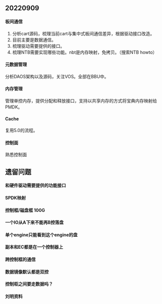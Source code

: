 ## 20220909

#### 板间通信
1. 分析cart源码，梳理当前cart与集中式板间通信差异，根据驱动接口改造。
2. 目前主要是数据通信。
3. 梳理驱动需要提供的接口。
4. 梳理NTB需要实现哪些功能。nbt是内存映射，免拷贝。（搜索NTB howto）

#### 元数据管理
分析DAOS架构以及源码，关注VOS。全部在BBU中。

#### 内存管理
管理单控内存，提供分配和释放接口，支持以共享内存的方式将宝典内存映射给PMDK。

#### Cache
复用5.0的流程。

#### 控制面
熟悉控制面

## 遗留问题
#### 和硬件驱动需要提供的功能接口
#### SPDK映射
#### 控制框/磁盘框 100G
#### 一个IO从A下来不能再B控落盘
#### 单个engine只能看到这个engine的盘
#### 副本和EC都是在一个控制器上
#### 跨控制框的通信
#### 数据镜像默认都是双控
#### 控制柜之间要走数据吗？
#### 刘明资料
